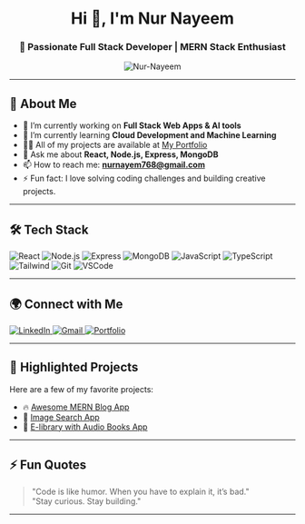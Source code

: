 <h1 align="center">Hi 👋, I'm Nur Nayeem</h1>
<h3 align="center">🚀 Passionate Full Stack Developer | MERN Stack Enthusiast</h3>

<p align="center">
  <img src="https://komarev.com/ghpvc/?username=Nur-Nayeem&label=Profile%20views&color=0e75b6&style=flat" alt="Nur-Nayeem" />
</p>

---

## 💫 About Me

- 🔭 I’m currently working on **Full Stack Web Apps & AI tools**
- 🌱 I’m currently learning **Cloud Development and Machine Learning**
- 👨‍💻 All of my projects are available at [My Portfolio](<a href="https://nur-nayeem.github.io/My-Portfolio/" target="_blank">)
- 💬 Ask me about **React, Node.js, Express, MongoDB**
- 📫 How to reach me: **nurnayem768@gmail.com**
- ⚡ Fun fact: I love solving coding challenges and building creative projects.

---

## 🛠️ Tech Stack

<p align="left">
  <img src="https://img.shields.io/badge/-React-61DAFB?logo=react&logoColor=white&style=flat" alt="React" />
  <img src="https://img.shields.io/badge/-Node.js-339933?logo=nodedotjs&logoColor=white&style=flat" alt="Node.js" />
  <img src="https://img.shields.io/badge/-Express-000000?logo=express&logoColor=white&style=flat" alt="Express" />
  <img src="https://img.shields.io/badge/-MongoDB-47A248?logo=mongodb&logoColor=white&style=flat" alt="MongoDB" />
  <img src="https://img.shields.io/badge/-JavaScript-F7DF1E?logo=javascript&logoColor=black&style=flat" alt="JavaScript" />
  <img src="https://img.shields.io/badge/-TypeScript-3178C6?logo=typescript&logoColor=white&style=flat" alt="TypeScript" />
  <img src="https://img.shields.io/badge/-Tailwind_CSS-38B2AC?logo=tailwind-css&logoColor=white&style=flat" alt="Tailwind" />
  <img src="https://img.shields.io/badge/-Git-F05032?logo=git&logoColor=white&style=flat" alt="Git" />
  <img src="https://img.shields.io/badge/-VSCode-007ACC?logo=visual-studio-code&logoColor=white&style=flat" alt="VSCode" />
</p>

---

## 🌍 Connect with Me

<p align="left">
  <a href="https://www.linkedin.com/in/nur-mohammad-nayeem-803091352/" target="_blank">
    <img src="https://img.shields.io/badge/-LinkedIn-0A66C2?logo=linkedin&logoColor=white&style=flat" alt="LinkedIn" />
  </a>
  <a href="mailto:nurnayem768@gmail.com" target="_blank">
    <img src="https://img.shields.io/badge/-Gmail-D14836?logo=gmail&logoColor=white&style=flat" alt="Gmail" />
  </a>
  <a href="https://nur-nayeem.github.io/My-Portfolio/" target="_blank">
    <img src="https://img.shields.io/badge/-Portfolio-000000?logo=firefox&logoColor=white&style=flat" alt="Portfolio" />
  </a>
</p>

---

## 🚀 Highlighted Projects

Here are a few of my favorite projects:

- 🔥 [Awesome MERN Blog App](https://github.com/Nur-Nayeem/MERN-BLOGGING-WEB-APP)
- 🔎 [Image Search App](https://github.com/Nur-Nayeem/Image-Search-API-App)
- 📱 [E-library with Audio Books App](https://github.com/Nur-Nayeem/E_library_with_Audio_Books)

---

## ⚡ Fun Quotes

> "Code is like humor. When you have to explain it, it’s bad."  
> "Stay curious. Stay building."  

---

